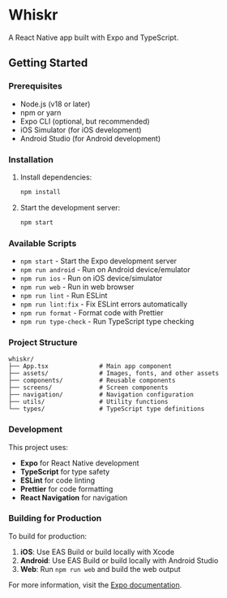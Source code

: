 # Whiskr

A React Native app built with Expo and TypeScript.

## Getting Started

### Prerequisites

- Node.js (v18 or later)
- npm or yarn
- Expo CLI (optional, but recommended)
- iOS Simulator (for iOS development)
- Android Studio (for Android development)

### Installation

1. Install dependencies:

   ```bash
   npm install
   ```

2. Start the development server:
   ```bash
   npm start
   ```

### Available Scripts

- `npm start` - Start the Expo development server
- `npm run android` - Run on Android device/emulator
- `npm run ios` - Run on iOS device/simulator
- `npm run web` - Run in web browser
- `npm run lint` - Run ESLint
- `npm run lint:fix` - Fix ESLint errors automatically
- `npm run format` - Format code with Prettier
- `npm run type-check` - Run TypeScript type checking

### Project Structure

```
whiskr/
├── App.tsx              # Main app component
├── assets/              # Images, fonts, and other assets
├── components/          # Reusable components
├── screens/             # Screen components
├── navigation/          # Navigation configuration
├── utils/               # Utility functions
└── types/               # TypeScript type definitions
```

### Development

This project uses:

- **Expo** for React Native development
- **TypeScript** for type safety
- **ESLint** for code linting
- **Prettier** for code formatting
- **React Navigation** for navigation

### Building for Production

To build for production:

1. **iOS**: Use EAS Build or build locally with Xcode
2. **Android**: Use EAS Build or build locally with Android Studio
3. **Web**: Run `npm run web` and build the web output

For more information, visit the [Expo documentation](https://docs.expo.dev/).

